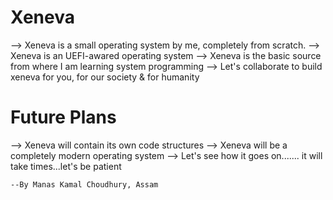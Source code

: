 # Xeneva

--> Xeneva is a small operating system by me, completely from scratch.
--> Xeneva is an UEFI-awared operating system 
--> Xeneva is the basic source from where I am learning system programming
--> Let's collaborate to build xeneva for you, for our society & for humanity


# Future Plans

--> Xeneva will contain its own code structures
--> Xeneva will be a completely modern operating system 
--> Let's see how it goes on....... it will take times...let's be patient 
                  
    --By Manas Kamal Choudhury, Assam
                  
